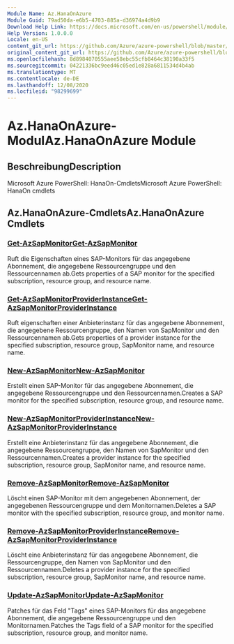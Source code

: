 ```yaml
---
Module Name: Az.HanaOnAzure
Module Guid: 79ad50da-e6b5-4703-885a-d36974a4d9b9
Download Help Link: https://docs.microsoft.com/en-us/powershell/module/az.hanaonazure
Help Version: 1.0.0.0
Locale: en-US
content_git_url: https://github.com/Azure/azure-powershell/blob/master/src/HanaOnAzure/help/Az.HanaOnAzure.md
original_content_git_url: https://github.com/Azure/azure-powershell/blob/master/src/HanaOnAzure/help/Az.HanaOnAzure.md
ms.openlocfilehash: 8d8984070555aee58ebc55cfb8464c38190a33f5
ms.sourcegitcommit: 04221336bc9eed46c05ed1e828a6811534d4b4ab
ms.translationtype: MT
ms.contentlocale: de-DE
ms.lasthandoff: 12/08/2020
ms.locfileid: "98299699"
---
```

# <span data-ttu-id="b7815-101">Az.HanaOnAzure-Modul</span><span class="sxs-lookup"><span data-stu-id="b7815-101">Az.HanaOnAzure Module</span></span>
## <span data-ttu-id="b7815-102">Beschreibung</span><span class="sxs-lookup"><span data-stu-id="b7815-102">Description</span></span>
<span data-ttu-id="b7815-103">Microsoft Azure PowerShell: HanaOn-Cmdlets</span><span class="sxs-lookup"><span data-stu-id="b7815-103">Microsoft Azure PowerShell: HanaOn cmdlets</span></span>

## <span data-ttu-id="b7815-104">Az.HanaOnAzure-Cmdlets</span><span class="sxs-lookup"><span data-stu-id="b7815-104">Az.HanaOnAzure Cmdlets</span></span>
### [<span data-ttu-id="b7815-105">Get-AzSapMonitor</span><span class="sxs-lookup"><span data-stu-id="b7815-105">Get-AzSapMonitor</span></span>](Get-AzSapMonitor.md)
<span data-ttu-id="b7815-106">Ruft die Eigenschaften eines SAP-Monitors für das angegebene Abonnement, die angegebene Ressourcengruppe und den Ressourcennamen ab.</span><span class="sxs-lookup"><span data-stu-id="b7815-106">Gets properties of a SAP monitor for the specified subscription, resource group, and resource name.</span></span>

### [<span data-ttu-id="b7815-107">Get-AzSapMonitorProviderInstance</span><span class="sxs-lookup"><span data-stu-id="b7815-107">Get-AzSapMonitorProviderInstance</span></span>](Get-AzSapMonitorProviderInstance.md)
<span data-ttu-id="b7815-108">Ruft eigenschaften einer Anbieterinstanz für das angegebene Abonnement, die angegebene Ressourcengruppe, den Namen von SapMonitor und den Ressourcennamen ab.</span><span class="sxs-lookup"><span data-stu-id="b7815-108">Gets properties of a provider instance for the specified subscription, resource group, SapMonitor name, and resource name.</span></span>

### [<span data-ttu-id="b7815-109">New-AzSapMonitor</span><span class="sxs-lookup"><span data-stu-id="b7815-109">New-AzSapMonitor</span></span>](New-AzSapMonitor.md)
<span data-ttu-id="b7815-110">Erstellt einen SAP-Monitor für das angegebene Abonnement, die angegebene Ressourcengruppe und den Ressourcennamen.</span><span class="sxs-lookup"><span data-stu-id="b7815-110">Creates a SAP monitor for the specified subscription, resource group, and resource name.</span></span>

### [<span data-ttu-id="b7815-111">New-AzSapMonitorProviderInstance</span><span class="sxs-lookup"><span data-stu-id="b7815-111">New-AzSapMonitorProviderInstance</span></span>](New-AzSapMonitorProviderInstance.md)
<span data-ttu-id="b7815-112">Erstellt eine Anbieterinstanz für das angegebene Abonnement, die angegebene Ressourcengruppe, den Namen von SapMonitor und den Ressourcennamen.</span><span class="sxs-lookup"><span data-stu-id="b7815-112">Creates a provider instance for the specified subscription, resource group, SapMonitor name, and resource name.</span></span>

### [<span data-ttu-id="b7815-113">Remove-AzSapMonitor</span><span class="sxs-lookup"><span data-stu-id="b7815-113">Remove-AzSapMonitor</span></span>](Remove-AzSapMonitor.md)
<span data-ttu-id="b7815-114">Löscht einen SAP-Monitor mit dem angegebenen Abonnement, der angegebenen Ressourcengruppe und dem Monitornamen.</span><span class="sxs-lookup"><span data-stu-id="b7815-114">Deletes a SAP monitor with the specified subscription, resource group, and monitor name.</span></span>

### [<span data-ttu-id="b7815-115">Remove-AzSapMonitorProviderInstance</span><span class="sxs-lookup"><span data-stu-id="b7815-115">Remove-AzSapMonitorProviderInstance</span></span>](Remove-AzSapMonitorProviderInstance.md)
<span data-ttu-id="b7815-116">Löscht eine Anbieterinstanz für das angegebene Abonnement, die Ressourcengruppe, den Namen von SapMonitor und den Ressourcennamen.</span><span class="sxs-lookup"><span data-stu-id="b7815-116">Deletes a provider instance for the specified subscription, resource group, SapMonitor name, and resource name.</span></span>

### [<span data-ttu-id="b7815-117">Update-AzSapMonitor</span><span class="sxs-lookup"><span data-stu-id="b7815-117">Update-AzSapMonitor</span></span>](Update-AzSapMonitor.md)
<span data-ttu-id="b7815-118">Patches für das Feld "Tags" eines SAP-Monitors für das angegebene Abonnement, die angegebene Ressourcengruppe und den Monitornamen.</span><span class="sxs-lookup"><span data-stu-id="b7815-118">Patches the Tags field of a SAP monitor for the specified subscription, resource group, and monitor name.</span></span>

